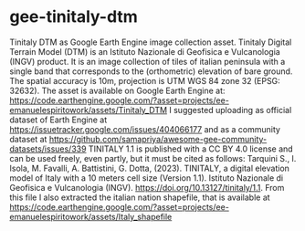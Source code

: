 # gee-tinitaly-dtm
Tinitaly DTM as Google Earth Engine image collection asset. 
Tinitaly Digital Terrain Model (DTM) is an Istituto Nazionale di Geofisica e Vulcanologia (INGV) product. It is an image collection of tiles of italian peninsula with a single band that corresponds to the (orthometric) elevation of bare ground. The spatial accuracy is 10m, projection is UTM WGS 84 zone 32 (EPSG: 32632). The asset is available on Google Earth Engine at: https://code.earthengine.google.com/?asset=projects/ee-emanuelespiritowork/assets/Tinitaly_DTM
I suggested uploading as official dataset of Earth Engine at https://issuetracker.google.com/issues/404066177 and as a community dataset at https://github.com/samapriya/awesome-gee-community-datasets/issues/339 
TINITALY 1.1 is published with a CC BY 4.0 license and can be used freely, even partly, but it must be cited as follows:
Tarquini S., I. Isola, M. Favalli, A. Battistini, G. Dotta, (2023). TINITALY, a digital elevation model of Italy with a 10 meters cell size (Version 1.1). Istituto Nazionale di Geofisica e Vulcanologia (INGV). https://doi.org/10.13127/tinitaly/1.1.
From this file I also extracted the italian nation shapefile, that is available at https://code.earthengine.google.com/?asset=projects/ee-emanuelespiritowork/assets/Italy_shapefile

